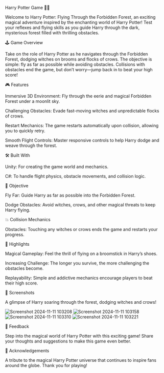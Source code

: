 Harry Potter Game 🎩✨

Welcome to Harry Potter: Flying Through the Forbidden Forest, an exciting magical adventure inspired by the enchanting world of Harry Potter! Test your reflexes and flying skills as you guide Harry through the dark, mysterious forest filled with thrilling obstacles.

🕹️ Game Overview

Take on the role of Harry Potter as he navigates through the Forbidden Forest, dodging witches on brooms and flocks of crows. The objective is simple: fly as far as possible while avoiding obstacles. Collisions with obstacles end the game, but don’t worry—jump back in to beat your high score!

🎮 Features

Immersive 3D Environment: Fly through the eerie and magical Forbidden Forest under a moonlit sky.

Challenging Obstacles: Evade fast-moving witches and unpredictable flocks of crows.

Restart Mechanics: The game restarts automatically upon collision, allowing you to quickly retry.

Smooth Flight Controls: Master responsive controls to help Harry dodge and weave through the forest.

🛠️ Built With

Unity: For creating the game world and mechanics.

C#: To handle flight physics, obstacle movements, and collision logic.

🎯 Objective

Fly Far: Guide Harry as far as possible into the Forbidden Forest.

Dodge Obstacles: Avoid witches, crows, and other magical threats to keep Harry flying.

💥 Collision Mechanics

Obstacles: Touching any witches or crows ends the game and restarts your progress.

🚀 Highlights

Magical Gameplay: Feel the thrill of flying on a broomstick in Harry’s shoes.

Increasing Challenge: The longer you survive, the more challenging the obstacles become.

Replayability: Simple and addictive mechanics encourage players to beat their high score.

📸 Screenshots

A glimpse of Harry soaring through the forest, dodging witches and crows!

![Screenshot 2024-11-11 103208](https://github.com/user-attachments/assets/2b96a67a-da00-4a37-8166-2ea148faaded)
![Screenshot 2024-11-11 103158](https://github.com/user-attachments/assets/9e339f1c-a67e-414a-ae18-e99a1ba9ea22)
![Screenshot 2024-11-11 103310](https://github.com/user-attachments/assets/baf6fad5-9291-447f-a744-7783e0facf0f)
![Screenshot 2024-11-11 103221](https://github.com/user-attachments/assets/ad566a07-29a3-4929-b957-1bc97a458cbf)


📢 Feedback

Step into the magical world of Harry Potter with this exciting game! Share your thoughts and suggestions to make this game even better.

🙌 Acknowledgements

A tribute to the magical Harry Potter universe that continues to inspire fans around the globe. Thank you for playing!






